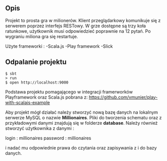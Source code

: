 ## Opis
Projekt to prosta gra w milionerów. Klient przeglądarkowy komunikuje się z serwerem poprzez interfejs RESTowy. W grze dostępne są trzy koła ratunkowe, użytkownik musi odpowiedzieć poprawnie na 12 pytań. Po wygraniu miliona gra się restartuje.

Użyte frameworki :
-Scala.js
-Play framework
-Slick

## Odpalanie projektu
```shell
$ sbt
> run
$ open http://localhost:9000
```

Podstawa projektu pomagającego w integracji framerworków Playframework oraz Scala.js pobrana z:
https://github.com/vmunier/play-with-scalajs-example

Aby projekt mógł działać należy stworzyć nową bazę danych na lokalnym serwerze MySQL o nazwie **Millionaires**. Pliki
do tworzenia schematu oraz z przykładowymi danymi znajdują się w folderze **database**.
Należy również stworzyć użytkownika z danymi :

login : millionaires
password : millionaires

i nadać mu odpowiednie prawa do czytania oraz zapisywania z i do bazy danych.

